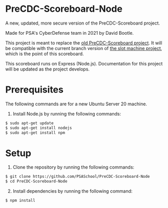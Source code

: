 # PreCDC-Scoreboard-Node
A new, updated, more secure version of the PreCDC-Scoreboard project.

Made for PSA's CyberDefense team in 2021 by David Bootle.

This project is meant to replace the [old PreCDC-Scoreboard project](https://github.com/PSASchool/PreCDC-Scoreboard). It will be compatible with the current branch version of [the slot machine project](https://github.com/PSASchool/Python-Slots), which is the point of this scoreboard. 

This scoreboard runs on Express (Node.js). Documentation for this project will be updated as the project develops.

# Prerequisites
The following commands are for a new Ubuntu Server 20 machine.

1. Install Node.js by running the following commands:

```bash
$ sudo apt-get update
$ sudo apt-get install nodejs
$ sudo apt-get install npm
```

# Setup
1. Clone the repository by running the following commands:

```bash
$ git clone https://github.com/PSASchool/PreCDC-Scoreboard-Node
$ cd PreCDC-Scoreboard-Node
```

2. Install dependencies by running the following command:
```bash
$ npm install
```
